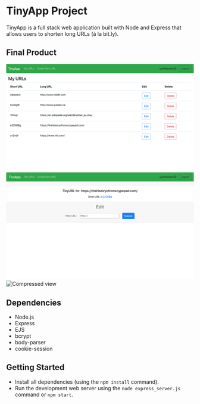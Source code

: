 # TinyApp Project

TinyApp is a full stack web application built with Node and Express that allows users to shorten long URLs (à la bit.ly).

## Final Product

![Main URL display page for current user](https://github.com/Matduro/tinyapp/blob/main/docs/urlsPage.png)
![Long URl modification && shortURL link rediction page](https://github.com/Matduro/tinyapp/blob/main/docs/editRedirectPage.png)
![Compressed view](https://github.com/Matduro/tinyapp/blob/main/docs/compressedPage.pngs)

## Dependencies

- Node.js
- Express
- EJS
- bcrypt
- body-parser
- cookie-session

## Getting Started

- Install all dependencies (using the `npm install` command).
- Run the development web server using the `node express_server.js` command or `npm start`.
